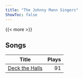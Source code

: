 ```yaml
---
title: "The Johnny Mann Singers"
ShowToc: false
---
```


{{< more >}}

## Songs
Title | Plays 
----- | -----: 
[Deck the Halls](/songs/deck-the-halls) | 91

